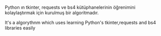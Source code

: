 Python ın tkinter, requests ve bs4 kütüphanelerinin öğrenimini kolaylaştırmak için kurulmuş bir algoritmadır.

It's a algorythnm which uses learning Python's tkinter,requests and bs4 libraries easily

